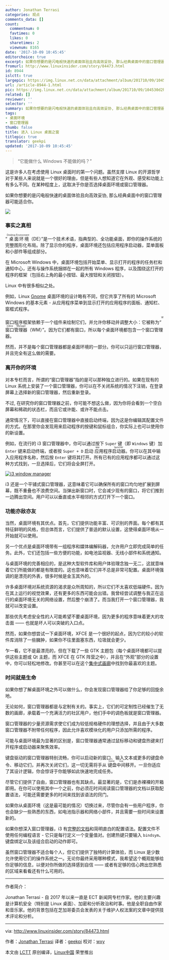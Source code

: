```yaml
---
author: Jonathan Terrasi
categories: 观点
comments_data: []
count:
  commentnum: 0
  favtimes: 0
  likes: 0
  sharetimes: 2
  viewnum: 8165
date: '2017-10-09 10:45:45'
editorchoice: true
excerpt: 如果你想要的是闪电般快速的桌面体验且向高效妥协, 那么经典桌面中的窗口管理器可能适合你。
fromurl: http://www.linuxinsider.com/story/84473.html
id: 8944
islctt: true
largepic: https://img.linux.net.cn/data/attachment/album/201710/09/104530d2hwkpzr5hcipvie.jpg
url: /article-8944-1.html
pic: https://img.linux.net.cn/data/attachment/album/201710/09/104530d2hwkpzr5hcipvie.jpg.thumb.jpg
related: []
reviewer: ''
selector: ''
summary: 如果你想要的是闪电般快速的桌面体验且向高效妥协, 那么经典桌面中的窗口管理器可能适合你。
tags:
- 桌面环境
- 窗口管理器
thumb: false
title: 进入 Linux 桌面之窗
titlepic: true
translator: geekpi
updated: '2017-10-09 10:45:45'
---
```



> 
> “它能做什么 Windows 不能做的吗？”
> 
> 
> 


这是许多人在考虑使用 Linux 桌面时的第一个问题。虽然支撑 Linux 的开源哲学对于某些人来说就是一个很好的理由，但是有些人想知道它在外观、感受和功能上有多么不同。在某种程度上，这取决于你是否选择桌面环境或窗口管理器。


如果你想要的是闪电般快速的桌面体验且向高效妥协, 那么经典桌面中的窗口管理器可能适合你。


![](https://img.linux.net.cn/data/attachment/album/201710/09/104530d2hwkpzr5hcipvie.jpg)


### 事实之真相


“<ruby> 桌面环境 <rt>  Desktop Environment </rt></ruby>（DE）”是一个技术术语，指典型的、全功能桌面，即你的操作系统的完整图形化布局。除了显示你的程序，桌面环境还包括应用程序启动器，菜单面板和小部件等组成部分。


在 Microsoft Windows 中，桌面环境包括开始菜单、显示打开的程序的任务栏和通知中心，还有与操作系统捆绑在一起的所有 Windows 程序，以及围绕这打开的程序的框架（包括右上角的最小按钮、最大按钮和关闭按钮）。


Linux 中有很多相似之处。


例如，Linux [Gnome](http://en.wikipedia.org/wiki/GNOME) 桌面环境的设计略有不同，但它共享了所有的 Microsoft Windows 的基本元素 - 从应用程序菜单到显示打开的应用程序的面板、通知栏、窗框式程序。


窗口程序框架依赖于一个组件来绘制它们，并允许你移动并调整大小：它被称为“<ruby> 窗口管理器 <rt>  Window Manager </rt></ruby>（WM）”。因为它们都有窗口，所以每个桌面环境都包含一个窗口管理器。


然而，并不是每个窗口管理器都是桌面环境的一部分。你可以只运行窗口管理器，并且完全有这么做的需要。


### 离开你的环境


对本专栏而言，所谓的“窗口管理器”指的是可以那种独立进行的。如果在现有的 Linux 系统上安装了一个窗口管理器，你可以在不关闭系统的情况下注销，在登录屏幕上选择新的窗口管理器，然后重新登录。


不过, 在研究你的窗口管理器之前，你可能不想这么做，因为你将会看到一个空白屏幕和稀疏的状态栏，而且它或许能、或许不能点击。


通常情况下，可以直接在窗口管理器中直接启动终端，因为这是你编辑其配置文件的方式。在那里你会发现用来启动程序的按键和鼠标组合，你实际上也可以使用你的新设置。


例如，在流行的 i3 窗口管理器中，你可以通过按下 `Super` 键（即 `Windows` 键）加 `Enter` 键来启动终端，或者按 `Super + D` 启动<ruby> 应用程序启动器 <rt>  app launcher </rt></ruby>。你可以在其中输入应用程序名称，然后按 `Enter` 键将其打开。所有已有的应用程序都可以通过这种方式找到，一旦选择后，它们将会全屏打开。


[![i3 window manager](https://img.linux.net.cn/data/attachment/album/201710/09/104549iq6zf69zb7g9sgud.jpg)](http://www.linuxinsider.com/article_images/2017/84473_1200x750.jpg)


i3 还是一个平铺式窗口管理器，这意味着它可以确保所有的窗口均匀地扩展到屏幕，既不重叠也不浪费空间。当弹出新窗口时，它会减少现有的窗口，将它们推到一边腾出空间。用户可以以垂直或水平相邻的方式打开下一个窗口。


### 功能亦敌亦友


当然，桌面环境有其优点。首先，它们提供功能丰富、可识别的界面。每个都有其特征鲜明的风格，但总体而言，它们提供了普适的默认设置，这使得桌面环境从一开始就可以使用。


另一个优点是桌面环境带有一组程序和媒体编解码器，允许用户立即完成简单的任务。此外，它们还包括一些方便的功能，如电池监视器、无线小部件和系统通知。


与桌面环境的完善相应的，是这种大型软件库和用户体验理念独一无二，这就意味着它们所能做的都是有限度的。这也意味着它们并不总是非常可配置。桌面环境强调的是漂亮的外表，很多时候是金玉其外的。


许多桌面环境对系统资源的渴求是众所周知的，所以它们不太喜欢低端硬件。因为在其上运行的视觉效果，还有更多的东西可能会出错。我曾经尝试调整与我正在运行的桌面环境无关的网络设置，然后整个崩溃了。而当我打开一个窗口管理器，我就可以改变设置。


那些优先考虑安全性的人可能希望不要桌面环境，因为更多的程序意味着更大的攻击面 —— 也就是坏人可以突破的入口点。


然而，如果你想尝试一下桌面环境，XFCE 是一个很好的起点，因为它的较小的软件库消除了一些臃肿，如果你不往里面塞东西，垃圾就会更少。


乍一看，它不是最漂亮的，但在下载了一些 GTK 主题包（每个桌面环境都可以提供这些主题或 Qt 主题，而 XFCE 在 GTK 阵营之中），并且在“外观”部分的设置中，你可以轻松地修改。你甚至可以在这个[集中式画廊](http://www.xfce-look.org/)中找到你最喜欢的主题。


### 时间就是生命


如果你想了解桌面环境之外可以做什么，你会发现窗口管理器给了你足够的回旋余地。


无论如何，窗口管理器都是与定制有关的。事实上，它们的可定制性已经催生了无数的画廊，承载着一个充满活力的社区用户，他们手中的调色板就是窗口管理器。


窗口管理器的少量资源需求使它们成为较低规格硬件的理想选择，并且由于大多数窗口管理器不附带任何程序，因此允许喜欢模块化的用户只添加所需的程序。


可能与桌面环境最为显著的区别是，窗口管理器通常通过鼠标移动和键盘热键来打开程序或启动器来聚焦效率。


键盘驱动的窗口管理器特别流畅，你可以启动新的窗口、输入文本或更多的键盘命令、移动它们，并再次关闭它们，这一切无需将手从<ruby> 键盘中间 <rt>  home row </rt></ruby>移开。一旦你适应了其设计逻辑，你会惊讶于你能够如此快速地完成任务。


尽管它们提供了自由，窗口管理器也有其缺点。最显著的是，它们是赤裸裸的开箱即用。在你可以使用其中一个之前，你必须花时间阅读窗口管理器的文档以获取配置语法，可能还需要更多的时间来找到该语法的窍门。


如果你从桌面环境（这是最可能的情况）切换过来，尽管你会有一些用户程序，你也会缺少一些熟悉的东西，如电池指示器和网络小部件，并且需要一些时间来设置新的。


如果你想深入窗口管理器，i3 有[完整的文档](https://i3wm.org/docs/)和简明直白的配置语法。配置文件不使用任何编程语言 - 它只是每行定义一个变量值对。创建热键只要输入 `bindsym`、键盘绑定以及该组合启动的动作即可。


虽然窗口管理器不适合每个人，但它们提供了独特的计算体验，而 Linux 是少数允许使用它们的操作系统之一。无论你最终采用哪种模式，我希望这个概观能够给你足够的信息，以便对你所做的选择感到自信 —— 或者有足够的信心跨出您熟悉的区域来看看还有什么可用的。




---


作者简介：


Jonathan Terrasi - 自 2017 年以来一直是 ECT 新闻网专栏作家。他的主要兴趣是计算机安全（特别是 Linux 桌面）、加密和分析政治和时事。他是全职自由作家和音乐家。他的背景包括在芝加哥委员会发表的关于维护人权法案的文章中提供技术评论和分析。




---


via: <http://www.linuxinsider.com/story/84473.html>


作者：[Jonathan Terrasi](%5B1%5D:http://www.linuxinsider.com/story/84473.html?rss=1#) 译者：[geekpi](https://github.com/geekpi) 校对：[wxy](https://github.com/wxy)


本文由 [LCTT](https://github.com/LCTT/TranslateProject) 原创编译，[Linux中国](https://linux.cn/) 荣誉推出